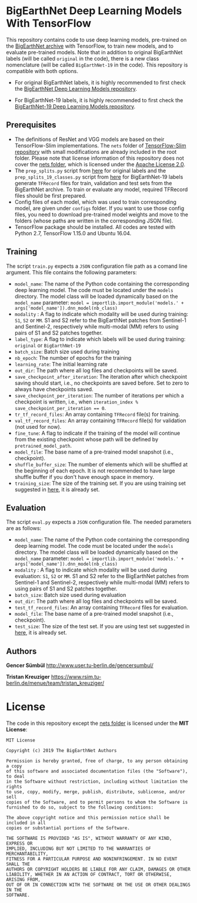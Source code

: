 # BigEarthNet Deep Learning Models With TensorFlow
This repository contains code to use deep learning models, pre-trained on the [BigEarthNet archive](http://bigearth.net/) with TensorFlow, to train new models, and to evaluate pre-trained models. Note that in addition to original BigEarthNet labels (will be called `original` in the code), there is a new class nomenclature (will be called `BigEarthNet-19` in the code). This repository is compatible with both options.

* For original BigEarthNet labels, it is highly recommended to first check the [BigEarthNet Deep Learning Models repository](https://git.tu-berlin.de/rsim/BigEarthNet-S2_43-classes_models). 

* For BigEarthNet-19 labels, it is highly recommended to first check the [BigEarthNet-19 Deep Learning Models repository](https://git.tu-berlin.de/rsim/BigEarthNet-S2_19-classes_models).

## Prerequisites
* The definitions of ResNet and VGG models are based on their TensorFlow-Slim implementations. The `nets` folder of [TensorFlow-Slim repository](https://github.com/tensorflow/models/tree/master/research/slim/nets) with small modifications are already included in the root folder. Please note that license information of this repository does not cover the [nets folder](https://git.tu-berlin.de/rsim/bigearthnet-models-tf/-/tree/master/nets), which is licensed under the [Apache License 2.0](https://github.com/tensorflow/models/blob/master/LICENSE). 
* The `prep_splits.py` script from [here](https://git.tu-berlin.de/rsim/BigEarthNet-S2_43-classes_models/-/blob/master/prep_splits.py) for original labels and the `prep_splits_19_classes.py` script from [here](https://git.tu-berlin.de/rsim/BigEarthNet-S2_19-classes_models/-/blob/master/prep_splits_19_classes.py) for BigEarthNet-19 labels generate `TFRecord` files for train, validation and test sets from the BigEarthNet archive. To train or evaluate any model, required TFRecord files should be first prepared. 
* Config files of each model, which was used to train corresponding model, are given under `configs` folder. If you want to use those config files, you need to download pre-trained model weights and move to the folders (whose paths are written in the corresponding JSON file). 
* TensorFlow package should be installed. All codes are tested with Python 2.7, TensorFlow 1.15.0 and Ubuntu 16.04. 

## Training
The script `train.py` expects a `JSON` configuration file path as a comand line argument. This file contains the following parameters:
* `model_name`: The name of the Python code containing the corresponding deep learning model. The code must be located under the `models` directory. The model class will be loaded dynamically based on the `model_name` parameter: `model = importlib.import_module('models.' + args['model_name']).dnn_model(nb_class)`
* `modality` : A flag to indicate which modality will be used during training: `S1`, `S2` or `MM`. S1 and S2 refer to the BigEarthNet patches from Sentinel-1 and Sentinel-2, respectively while multi-modal (MM) refers to using pairs of S1 and S2 patches together.
* `label_type`: A flag to indicate which labels will be used during training: `original` or `BigEarthNet-19`
* `batch_size`: Batch size used during training
* `nb_epoch`: The number of epochs for the training
* `learning_rate`: The initial learning rate
* `out_dir`: The path where all log files and checkpoints will be saved.
* `save_checkpoint_after_iteration`: The iteration after which checkpoint saving should start, i.e., no checkpoints are saved before. Set to zero to always have checkpoints saved.
* `save_checkpoint_per_iteration`: The number of iterations per which a checkpoint is written, i.e., when `iteration_index % save_checkpoint_per_iteration == 0`.
* `tr_tf_record_files`: An array containing `TFRecord` file(s) for training.
* `val_tf_record_files`: An array containing `TFRecord` file(s) for validation (not used for now).
* `fine_tune`: A flag to indicate if the training of the model will continue from the existing checkpoint whose path will be defined by `pretrained_model_path`.
* `model_file`: The base name of a pre-trained model snapshot (i.e., checkpoint).
* `shuffle_buffer_size`: The number of elements which will be shuffled at the beginning of each epoch. It is not recommended to have large shuffle buffer if you don't have enough space in memory. 
* `training_size`: The size of the training set. If you are using training set suggested in [here](https://git.tu-berlin.de/rsim/BigEarthNet-S2_43-classes_models), it is already set.

## Evaluation
The script `eval.py` expects a `JSON` configuration file. The needed parameters are as follows:
* `model_name`: The name of the Python code containing the corresponding deep learning model. The code must be located under the `models` directory. The model class will be loaded dynamically based on the `model_name` parameter: `model = importlib.import_module('models.' + args['model_name']).dnn_model(nb_class)`
* `modality` : A flag to indicate which modality will be used during evaluation: `S1`, `S2` or `MM`. S1 and S2 refer to the BigEarthNet patches from Sentinel-1 and Sentinel-2, respectively while multi-modal (MM) refers to using pairs of S1 and S2 patches together.
* `batch_size`: Batch size used during evaluation
* `out_dir`: The path where all log files and checkpoints will be saved.
* `test_tf_record_files`: An array containing `TFRecord` files for evaluation.
* `model_file`: The base name of a pre-trained model snapshot (i.e., checkpoint).
* `test_size`: The size of the test set. If you are using test set suggested in [here](https://git.tu-berlin.de/rsim/BigEarthNet-S2_43-classes_models), it is already set.

Authors
-------

**Gencer Sümbül**
http://www.user.tu-berlin.de/gencersumbul/

**Tristan Kreuziger**
https://www.rsim.tu-berlin.de/menue/team/tristan_kreuziger/


# License
The code in this repository except the [nets folder](https://git.tu-berlin.de/rsim/bigearthnet-models-tf/-/tree/master/nets) is licensed under the **MIT License**:

```
MIT License

Copyright (c) 2019 The BigEarthNet Authors

Permission is hereby granted, free of charge, to any person obtaining a copy
of this software and associated documentation files (the "Software"), to deal
in the Software without restriction, including without limitation the rights
to use, copy, modify, merge, publish, distribute, sublicense, and/or sell
copies of the Software, and to permit persons to whom the Software is
furnished to do so, subject to the following conditions:

The above copyright notice and this permission notice shall be included in all
copies or substantial portions of the Software.

THE SOFTWARE IS PROVIDED "AS IS", WITHOUT WARRANTY OF ANY KIND, EXPRESS OR
IMPLIED, INCLUDING BUT NOT LIMITED TO THE WARRANTIES OF MERCHANTABILITY,
FITNESS FOR A PARTICULAR PURPOSE AND NONINFRINGEMENT. IN NO EVENT SHALL THE
AUTHORS OR COPYRIGHT HOLDERS BE LIABLE FOR ANY CLAIM, DAMAGES OR OTHER
LIABILITY, WHETHER IN AN ACTION OF CONTRACT, TORT OR OTHERWISE, ARISING FROM,
OUT OF OR IN CONNECTION WITH THE SOFTWARE OR THE USE OR OTHER DEALINGS IN THE
SOFTWARE.
```
